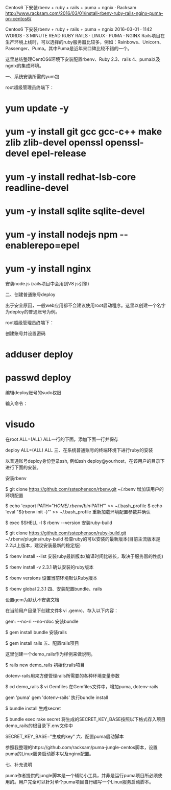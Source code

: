 

Centos6 下安装rbenv + ruby + rails + puma + ngnix · Racksam http://www.racksam.com/2016/03/01/install-rbenv-ruby-rails-nginx-puma-on-centos6/


Centos6 下安装rbenv + ruby + rails + puma + ngnix
 2016-03-01 · 1142 WORDS · 3 MINUTE READ  RUBY  RAILS · LINUX · PUMA · NGINX
Rails项目在生产环境上线时，可以选择的ruby服务器比较多，例如：Rainbows、Unicorn、Passenger、Puma。其中Puma是近年来口碑比较不错的一个。

这里总结整理CentOS6环境下安装配置rbenv、Ruby 2.3、rails 4、puma以及ngnix的集成环境。

一、系统安装所需的yum包

root超级管理员终端下：

# yum update -y
# yum -y install git gcc gcc-c++ make zlib zlib-devel openssl openssl-devel  epel-release
# yum -y install redhat-lsb-core readline-devel
# yum -y install sqlite sqlite-devel
# yum -y install nodejs npm --enablerepo=epel
# yum -y install nginx
安装node.js (rails项目中会用到V8 js引擎)

二、创建普通账号deploy

出于安全原因，一般web应用都不会建议使用root启动程序。这里以创建一个名字为deploy的普通账号为例。

root超级管理员终端下：

创建账号并设置密码

# adduser deploy
# passwd deploy
编辑deploy账号的sudo权限

输入命令：

# visudo
在root ALL=(ALL) ALL一行的下面，添加下面一行并保存

deploy    ALL=(ALL)       ALL
三、在系统普通账号的终端环境下进行ruby的安装

以普通账号deploy身份登录ssh, 例如ssh deploy@yourhost，在该用户的目录下进行下面的安装。

安装rbenv

$ git clone https://github.com/sstephenson/rbenv.git ~/.rbenv
增加该用户的环境配置

$ echo 'export PATH="$HOME/.rbenv/bin:$PATH"' >> ~/.bash_profile
$ echo 'eval "$(rbenv init -)"' >> ~/.bash_profile
重新加载环境配置参数并确认

$ exec $SHELL -l
$ rbenv --version
安装ruby-build

$ git clone https://github.com/sstephenson/ruby-build.git ~/.rbenv/plugins/ruby-build
检查ruby的可以安装的最新版本(目前主流版本是2.2以上版本，建议安装最新的稳定版)

$ rbenv install --list
安装ruby最新版本(编译时间比较长，取决于服务器的性能)

$ rbenv install -v 2.3.1
确认安装的ruby版本

$ rbenv versions
设置当前环境默认Ruby版本

$ rbenv global 2.3.1
四、安装配置bundle、rails

设置gem为默认不安装文档

在当前用户目录下创建文件$ vi .gemrc，存入以下内容：

gem: --no-ri --no-rdoc
安装bundle

$ gem install bundle
安装rails

$ gem install rails
五、配置rails项目

这里创建一个demo_rails作为样例来做说明。

$ rails new demo_rails
初始化rails项目

dotenv-rails用来方便管理rails所需要的各种环境变量参数

$ cd demo_rails
$ vi Gemfiles
在Gemfiles文件中，增加puma, dotenv-rails

gem 'puma'
gem 'dotenv-rails'
执行bundle install

$ bundle install
生成secret

$ bundle exec rake secret
将生成的SECRET_KEY_BASE按照以下格式存入项目demo_rails的根目录下.env文件中

SECRET_KEY_BASE="生成的key"
六、配置puma启动脚本

参照我整理的https://github.com/racksam/puma-jungle-centos脚本，设置puma的Linux服务启动脚本以及nginx配置。

七、补充说明

puma作者提供的jungle脚本是一个辅助小工具，并非是运行puma项目所必须使用的。用户完全可以针对单个puma项目自行编写一个Linux服务启动脚本。
